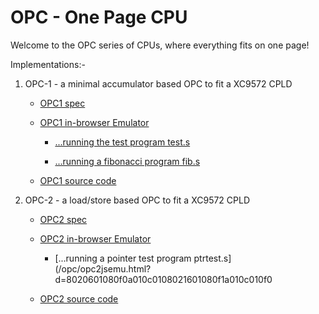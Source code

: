 OPC - One Page CPU
==================

Welcome to the OPC series of CPUs, where everything fits on one page!

Implementations:-

  1.  OPC-1 - a minimal accumulator based OPC to fit a XC9572 CPLD
  
      *   [OPC1 spec](/opc/opc1spec.html)
      
      *   [OPC1 in-browser Emulator](/opc/opc1jsemu.html?d=88eda800f800)

          *    [...running the test program test.s](/opc/opc1jsemu.html?d=8800c0021002c003888080ff88f09801d114d90e8033d91a9801e11ef800c000f000c0018801f00088ff9800c930d92a0801f0000800e800)

          *    [...running a fibonacci program fib.s](/opc/opc1jsemu.html?d=8812c0118809c0088800c000c001c0038801c002401180ff08119801c0118800401180ff08119801c01188e9c007e13e80ff08079801c007d13cd92ef8004008f000c00680ff08089801c0080806400880ff08089801c00880ff08001802c00408011803c0050804401180ff08119801c0110805401180ff08119801c0110802c0000803c0010804c0020805c0038801f00008089ffec0084808c0068801f00008089ffec0080806f0004808e800)

      *   [OPC1 source code](https://github.com/revaldinho/opc/tree/master/opc1)
  2.  OPC-2 - a load/store based OPC to fit a XC9572 CPLD

      *   [OPC2 spec](/opc/opc2spec.html)

      *   [OPC2 in-browser Emulator](/opc/opc2jsemu.html?d=80103080110010600080013080127000f0007000)

          *    [...running a pointer test program ptrtest.s](/opc/opc2jsemu.html?d=8020601080f0a010c0108021601080f1a010c010f0

      *   [OPC2 source code](https://github.com/revaldinho/opc/tree/master/opc2)
